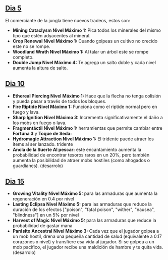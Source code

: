 ## [Dia 5](https://github.com/MiguelVeraXd/Valley-Dimensional-Wiki/blob/main/Main/Wiki/dia%205.md) 

El comerciante de la jungla tiene nuevos tradeos, estos son:

- **Mining Cataclysm Nivel Máximo 1:** Pica todos los minerales del mismo tipo que estén adyacentes al mineral.
- **Crop Renewal Nivel Máximo 1:** Cuando golpeas un cultivo no crecido este no se rompe.
- **Woodland Wrath Nivel Máximo 1:** Al talar un árbol este se rompe completo.
- **Double Jump Nivel Máximo 4:** Te agrega un salto doble y cada nivel aumenta la altura de salto.
## [Dia 10](https://github.com/MiguelVeraXd/Valley-Dimensional-Wiki/blob/main/Main/Wiki/dia%2010.md)

- **Ethereal Piercing Nivel Máximo 1:** Hace que la flecha no tenga colisión y pueda pasar a través de todos los bloques.
- **Fire Riptide Nivel Máximo 1:** Funciona como el riptide normal pero en fuego y lava.
- **Sharp Ignition Nivel Máximo 3:** Incrementa significativamente el daño a los mobs en fuego o lava.
- **Fragmentáctil Nivel Máximo 1:** herramientas que permite cambiar entre **Fortuna 3** y **Toque de Seda:**
- **Hydromagic Attraction Nivel Máximo 1:** El tridente puede atraer los ítems al ser lanzado. tridente
- **Ancla de la Suerte Al pescar:** este encantamiento aumenta la probabilidad de encontrar tesoros raros en un 20%, pero también aumenta la posibilidad de atraer mobs hostiles (como ahogados o guardianes). (desarrolo)

## [Dia 15](https://github.com/MiguelVeraXd/Valley-Dimensional-Wiki/blob/main/Main/Wiki/dia%2015.md)

- **Growing Vitality Nivel Máximo 5:** para las armaduras que aumenta la regeneración en 0.4 por nivel
- **Lasting Eclipsa Nivel Máximo 5:** para las armaduras que reduce la duración de los efectos ["poison", "fatal poison", "wither", "nausea", "blindness"] en un 5% por nivel
- **Harvest of Magic Nivel Máximo 5:** para las armaduras que reduce la probabilidad de gastar mana
- **Parásito Ancestral Nivel Máximo 3:** Cada vez que el jugador golpea a un mob hostil, drena una pequeña cantidad de salud (equivalente a 0.17 corazones x nivel) y transfiere esa vida al jugador. Si se golpea a un mob pacífico, el jugador recibe una maldición de hambre y te quita vida. (desarrolo)
